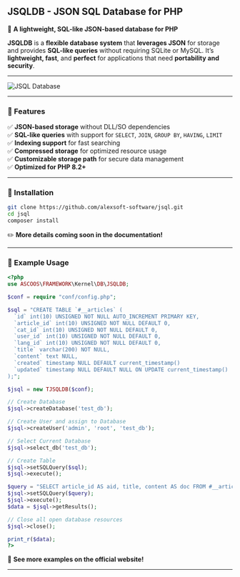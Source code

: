 ## **JSQLDB - JSON SQL Database for PHP**

📌 **A lightweight, SQL-like JSON-based database for PHP**  

**JSQLDB** is a **flexible database system** that **leverages JSON** for storage and provides **SQL-like queries** without requiring SQLite or MySQL. It’s **lightweight, fast**, and **perfect** for applications that need **portability and security**.

---

![JSQL Database](https://s.ascoos.com/images/jsql/jsqldb.jpg)

---

### **🚀 Features**

✅ **JSON-based storage** without DLL/SO dependencies  
✅ **SQL-like queries** with support for `SELECT`, `JOIN`, `GROUP BY`, `HAVING`, `LIMIT`  
✅ **Indexing support** for fast searching  
✅ **Compressed storage** for optimized resource usage  
✅ **Customizable storage path** for secure data management  
✅ **Optimized for PHP 8.2+**  

---

### **📌 Installation**

```bash
git clone https://github.com/alexsoft-software/jsql.git
cd jsql
composer install
```

✏️ **More details coming soon in the documentation!**

---

### **📌 Example Usage**

```php
<?php
use ASCOOS\FRAMEWORK\Kernel\DB\JSQLDB;

$conf = require "conf/config.php";

$sql = "CREATE TABLE `#__articles` (
  `id` int(10) UNSIGNED NOT NULL AUTO_INCREMENT PRIMARY KEY,
  `article_id` int(10) UNSIGNED NOT NULL DEFAULT 0,
  `cat_id` int(10) UNSIGNED NOT NULL DEFAULT 0,
  `user_id` int(10) UNSIGNED NOT NULL DEFAULT 0,
  `lang_id` int(10) UNSIGNED NOT NULL DEFAULT 0,
  `title` varchar(200) NOT NULL,
  `content` text NULL,
  `created` timestamp NULL DEFAULT current_timestamp()
  `updated` timestamp NULL DEFAULT NULL ON UPDATE current_timestamp()  
);";

$jsql = new TJSQLDB($conf);

// Create Database
$jsql->createDatabase('test_db');

// Create User and assign to Database
$jsql->createUser('admin', 'root', 'test_db');

// Select Current Database
$jsql->select_db('test_db');

// Create Table
$jsql->setSQLQuery($sql);
$jsql->execute();

$query = "SELECT article_id AS aid, title, content AS doc FROM #__articles WHERE user_id = ".$my->id." AND lang_id = 1 ORDER BY created DESC LIMIT 10";
$jsql->setSQLQuery($query);
$jsql->execute();
$data = $jsql->getResults();

// Close all open database resources
$jsql->close();

print_r($data);
?>
```
📌 **See more examples on the official website!**  

---

